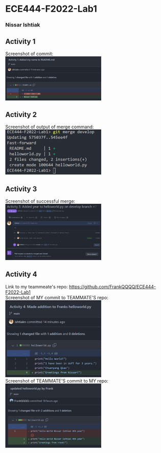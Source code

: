 # ECE444-F2022-Lab1
### Nissar Ishtiak

## Activity 1
Screenshot of commit:<br />
<img
  src="screenshots\a1.png"
  style="display: inline-block; margin: 0 auto; max-width: 300px">

## Activity 2
Screenshot of output of merge command:<br />
<img
  src="screenshots\a2.png"
  style="display: inline-block; margin: 0 auto; max-width: 300px">

## Activity 3
Screenshot of successful merge:<br />
<img
  src="screenshots\a3.png"
  style="display: inline-block; margin: 0 auto; max-width: 300px">

## Activity 4
Link to my teammeate's repo: https://github.com/FrankQQQQ/ECE444-F2022-Lab1<br />
Screenshot of MY commit to TEAMMATE'S repo:<br />
<img
  src="screenshots\a4-1.png"
  style="display: inline-block; margin: 0 auto; max-width: 300px">
<br />Screenshot of TEAMMATE'S commit to MY repo:<br />
<img
  src="screenshots\a4-2.png"
  style="display: inline-block; margin: 0 auto; max-width: 300px">
